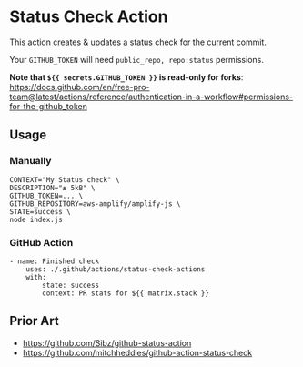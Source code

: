 # Status Check Action

This action creates & updates a status check for the current commit.

Your `GITHUB_TOKEN` will need `public_repo, repo:status` permissions.

**Note that `${{ secrets.GITHUB_TOKEN }}` is **read-only** for forks**: https://docs.github.com/en/free-pro-team@latest/actions/reference/authentication-in-a-workflow#permissions-for-the-github_token

## Usage

### Manually

```shell
CONTEXT="My Status check" \
DESCRIPTION="± 5kB" \
GITHUB_TOKEN=... \
GITHUB_REPOSITORY=aws-amplify/amplify-js \
STATE=success \
node index.js
```

### GitHub Action

```
- name: Finished check
	uses: ./.github/actions/status-check-actions
	with:
		state: success
		context: PR stats for ${{ matrix.stack }}
```

## Prior Art

- https://github.com/Sibz/github-status-action
- https://github.com/mitchheddles/github-action-status-check
